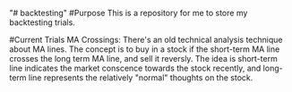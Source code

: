 "# backtesting" 
#Purpose
This is a repository for me to store my backtesting trials.

#Current Trials
    MA Crossings:
        There's an old technical analysis technique about MA lines. The concept is to buy in a stock if the short-term MA line crosses the long term MA line, and sell it reversly.
        The idea is short-term line indicates the market conscence towards the stock recently, and long-term line represents the relatively "normal" thoughts on the stock.
